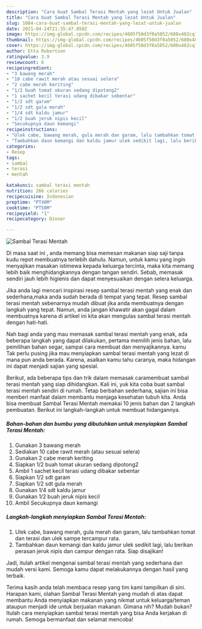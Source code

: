 ```yaml
---
description: "Cara buat Sambal Terasi Mentah yang lezat Untuk Jualan"
title: "Cara buat Sambal Terasi Mentah yang lezat Untuk Jualan"
slug: 1084-cara-buat-sambal-terasi-mentah-yang-lezat-untuk-jualan
date: 2021-04-24T21:35:47.850Z
image: https://img-global.cpcdn.com/recipes/4605f50d3f0a5052/680x482cq70/sambal-terasi-mentah-foto-resep-utama.jpg
thumbnail: https://img-global.cpcdn.com/recipes/4605f50d3f0a5052/680x482cq70/sambal-terasi-mentah-foto-resep-utama.jpg
cover: https://img-global.cpcdn.com/recipes/4605f50d3f0a5052/680x482cq70/sambal-terasi-mentah-foto-resep-utama.jpg
author: Etta Robertson
ratingvalue: 3.9
reviewcount: 6
recipeingredient:
- "3 bawang merah"
- "10 cabe rawit merah atau sesuai selera"
- "2 cabe merah keriting"
- "1/2 buah tomat ukuran sedang dipotong2"
- "1 sachet kecil terasi udang dibakar sebentar"
- "1/2 sdt garam"
- "1/2 sdt gula merah"
- "1/4 sdt kaldu jamur"
- "1/2 buah jeruk nipis kecil"
- "Secukupnya daun kemangi"
recipeinstructions:
- "Ulek cabe, bawang merah, gula merah dan garam, lalu tambahkan tomat dan terasi dan ulek sampe tercampur rata."
- "Tambahkan daun kemangi dan kaldu jamur ulek sedikit lagi, lalu berikan perasan jeruk nipis dan campur dengan rata. Siap disajikan!"
categories:
- Resep
tags:
- sambal
- terasi
- mentah

katakunci: sambal terasi mentah 
nutrition: 266 calories
recipecuisine: Indonesian
preptime: "PT40M"
cooktime: "PT50M"
recipeyield: "1"
recipecategory: Dinner

---
```



![Sambal Terasi Mentah](https://img-global.cpcdn.com/recipes/4605f50d3f0a5052/680x482cq70/sambal-terasi-mentah-foto-resep-utama.jpg)

Di masa  saat ini , anda memang bisa memesan makanan siap saji tanpa kudu repot membuatnya terlebih dahulu. Namun, untuk kamu yang ingin menyajikan masakan istimewa kepada keluarga tercinta, maka kita memang lebih baik menghidangkannya dengan tangan sendiri. Sebab, memasak sendiri jauh lebih higienis dan dapat menyesuaikan dengan selera keluarga.

Jika anda lagi mencari inspirasi resep sambal terasi mentah yang enak dan sederhana,maka anda sudah berada di tempat yang tepat. Resep sambal terasi mentah  sebenarnya mudah dibuat jika anda membuatnya dengan langkah yang tepat. Namun, anda jangan khawatir akan gagal dalam membuatnya 
karena di artikel ini kita akan mengulas sambal terasi mentah dengan hati-hati.  



Nah bagi anda yang mau memasak sambal terasi mentah yang enak, ada beberapa langkah yang dapat dilakukan, pertama memilih jenis bahan, lalu pemilihan bahan segar, sampai cara membuat dan menyajikannya. kamu Tak perlu pusing jika mau menyiapkan sambal terasi mentah yang lezat di mana pun anda berada. Karena, asalkan kamu  tahu caranya, maka hidangan ini dapat menjadi sajian yang spesial.

Berikut, ada beberapa tips dan trik dalam memasak caramembuat sambal terasi mentah yang siap dihidangkan. Kali ini, yuk kita coba buat sambal terasi mentah sendiri di rumah. Tetap berbahan sederhana, sajian ini bisa memberi manfaat dalam membantu menjaga kesehatan tubuh kita. Anda bisa membuat Sambal Terasi Mentah memakai 10 jenis bahan dan 2 langkah pembuatan. Berikut ini langkah-langkah untuk membuat hidangannya.

<!--inarticleads1-->

##### Bahan-bahan dan bumbu yang dibutuhkan untuk menyiapkan Sambal Terasi Mentah:

1. Gunakan 3 bawang merah
1. Sediakan 10 cabe rawit merah (atau sesuai selera)
1. Gunakan 2 cabe merah keriting
1. Siapkan 1/2 buah tomat ukuran sedang dipotong2
1. Ambil 1 sachet kecil terasi udang dibakar sebentar
1. Siapkan 1/2 sdt garam
1. Siapkan 1/2 sdt gula merah
1. Gunakan 1/4 sdt kaldu jamur
1. Gunakan 1/2 buah jeruk nipis kecil
1. Ambil Secukupnya daun kemangi




<!--inarticleads2-->

##### Langkah-langkah menyiapkan Sambal Terasi Mentah:

1. Ulek cabe, bawang merah, gula merah dan garam, lalu tambahkan tomat dan terasi dan ulek sampe tercampur rata.
1. Tambahkan daun kemangi dan kaldu jamur ulek sedikit lagi, lalu berikan perasan jeruk nipis dan campur dengan rata. Siap disajikan!




Jadi, itulah artikel mengenai  sambal terasi mentah  yang sederhana dan mudah versi kami. Semoga kamu dapat melakukannya dengan hasil yang terbaik. 

Terima kasih anda telah membaca resep yang tim kami tampilkan di sini. Harapan kami, olahan  Sambal Terasi Mentah yang mudah di atas dapat membantu Anda menyiapkan makanan yang nikmat untuk keluarga/teman ataupun menjadi ide untuk berjualan makanan. Gimana nih? Mudah bukan? Itulah cara menyiapkan sambal terasi mentah yang bisa Anda kerjakan di rumah. Semoga bermanfaat dan selamat mencoba!

